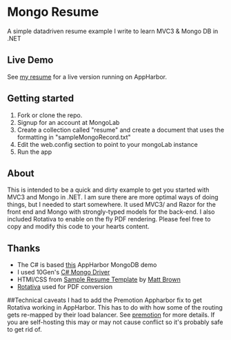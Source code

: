 ﻿Mongo Resume
==

A simple datadriven resume example I write to learn MVC3 & Mongo DB in .NET

## Live Demo
See [my resume](http://mongotest-3.apphb.com/) for a live version running on AppHarbor.

## Getting started

1. Fork or clone the repo.
2. Signup for an account at MongoLab
3. Create a collection called "resume" and create a document that uses the formatting in "sampleMongoRecord.txt"
4. Edit the web.config <appSettings> section to point to your mongoLab instance
5. Run the app


## About
This is intended to be a quick and dirty example to get you started with MVC3 and Mongo in .NET. I am sure there are more optimal ways of doing things, but I needed to start somewhere. It used MVC3/ and Razor for the front end and Mongo with strongly-typed models for the back-end. I also included Rotativa to enable on the fly PDF rendering. Please feel free to copy and modify this code to your hearts content.


## Thanks
* The C# is based [this](https://github.com/friism/MvcMongoDbTestApplication) AppHarbor MongoDB demo
* I used 10Gen's [C# Mongo Driver](http://www.mongodb.org/display/DOCS/CSharp+Language+Center)
* HTMl/CSS from [Sample Resume Template](http://sampleresumetemplate.net/) by [Matt Brown](https://twitter.com/#!/brownthings)
* [Rotativa](http://nuget.org/packages/Rotativa/) used for PDF conversion 

##Technical caveats
I had to add the Premotion Appharbor fix to get Rotativa working in AppHarbor. This has to do with how some of the routing gets re-mapped by their load balancer. See [premotion](http://nuget.org/packages/Premotion.AspNet.AppHarbor.Integration) for more details. If you are self-hosting this may or may not cause conflict so it's probably safe to get rid of.
